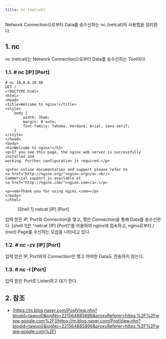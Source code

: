 ```yaml
---
title: nc (netcat)
---
```


Network Connection으로부터 Data를 송수신하는 nc (netcat)의 사용법을 정리한다.

## 1. nc

nc (netcat)는 Network Connection으로부터 Data를 송수신하는 Tool이다.

### 1.1. # nc [IP] [Port]

```shell
# nc 10.0.0.10 80
GET /
<!DOCTYPE html>
<html>
<head>
<title>Welcome to nginx!</title>
<style>
    body {
        width: 35em;
        margin: 0 auto;
        font-family: Tahoma, Verdana, Arial, sans-serif;
    }
</style>
</head>
<body>
<h1>Welcome to nginx!</h1>
<p>If you see this page, the nginx web server is successfully installed and
working. Further configuration is required.</p>

<p>For online documentation and support please refer to
<a href="http://nginx.org/">nginx.org</a>.<br/>
Commercial support is available at
<a href="http://nginx.com/">nginx.com</a>.</p>

<p><em>Thank you for using nginx.</em></p>
</body>
</html>
```
<figure>
<figcaption class="caption">[Shell 1] netcat [IP] [Port]</figcaption>
</figure>

입력 받은 IP, Port와 Connection을 맺고, 맺은 Connection을 통해 Data를 송수신한다. [shell 1]은 "netcat [IP] [Port]"를 이용하여 nginx에 접속하고, nginx로부터 / (root) Page를 수신하는 모습을 나타내고 있다.

### 1.2. # nc -zv [IP] [Port]

입력 받은 IP, Port와의 Connection만 맺고 어떠한 Data도 전송하지 않는다. 

### 1.3. # nc -l [Port]

입력 받은 Port로 Listen하고 대기 한다.

## 2. 참조

* [https://m.blog.naver.com/PostView.nhn?blogId=tawoo0&logNo=221564885896&proxyReferer=https:%2F%2Fwww.google.com%2F](https://m.blog.naver.com/PostView.nhn?blogId=tawoo0&logNo=221564885896&proxyReferer=https:%2F%2Fwww.google.com%2F)